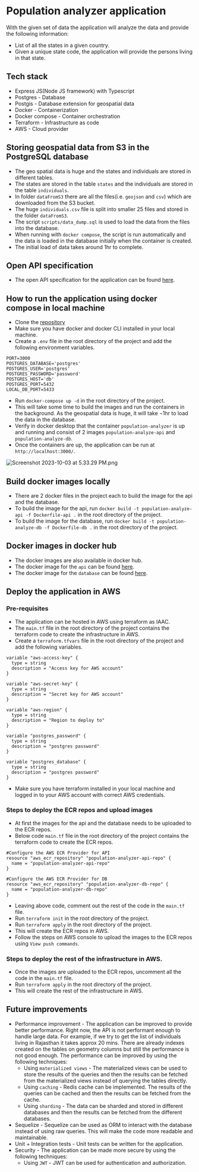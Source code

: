 # Population analyzer application
With the given set of data the application will analyze the data and provide the following information:
* List of all the states in a given country.
* Given a unique state code, the application will provide the persons living in that state.

## Tech stack
* Express JS(Node JS framework) with Typescript 
* Postgres - Database
* Postgis - Database extension for geospatial data
* Docker - Containerization
* Docker compose - Container orchestration
* Terraform - Infrastructure as code
* AWS - Cloud provider

## Storing geospatial data from S3 in the PostgreSQL database
* The geo spatial data is huge and the states and individuals are stored in different tables.
* The states are stored in the table `states` and the individuals are stored in the table `individuals`.
* In folder `dataFromS3` there are all the files(i.e. `geojson` and `csv`) which are downloaded from the S3 bucket.
* The huge `individuals.csv` file is split into smaller 25 files and stored in the folder `dataFromS3`.
* The script `scripts/data_dump.sql` is used to load the data from the files into the database.
* When running with `docker compose`, the script is run automatically and the data is loaded in the database initially when the container is created.
* The initial load of data takes around 1hr to complete.

## Open API specification
* The open API specification for the application can be found [here](https://app.swaggerhub.com/apis/shantanutomar/population-analyzer/1.0.0).

## How to run the application using docker compose in local machine
* Clone the [repository](git@github.com:shantanutomar/population-analyzer.git)
* Make sure you have docker and docker CLI installed in your local machine.
* Create a `.env` file in the root directory of the project and add the following environment variables.
```
PORT=3000
POSTGRES_DATABASE='postgres'
POSTGRES_USER='postgres'
POSTGRES_PASSWORD='password'
POSTGRES_HOST='db'
POSTGRES_PORT=5432
LOCAL_DB_PORT=5433
```
* Run `docker-compose up -d` in the root directory of the project.
* This will take some time to build the images and run the containers in the background. As the geospatial data is huge, it will take ¬1hr to load the data in the database.
* Verify in docker desktop that the container `population-analyzer` is up and running
and consist of 2 images `population-analyze-api` and `population-analyze-db`.
* Once the containers are up, the application can be run at `http://localhost:3000/`.

![Screenshot 2023-10-03 at 5.33.29 PM.png](https://i.ibb.co/wr5yG8p/Screenshot-2023-10-03-at-5-33-29-PM.png)

## Build docker images locally
* There are 2 docker files in the project each to build the image for the api and the database.
* To build the image for the api, run `docker build -t population-analyze-api -f Dockerfile-api .` in the root directory of the project.
* To build the image for the database, run `docker build -t population-analyze-db -f Dockerfile-db .` in the root directory of the project.

## Docker images in docker hub
* The docker images are also available in docker hub.
* The docker image for the `api` can be found [here](https://hub.docker.com/r/shantanutomar/population-analyze-api-repo).
* The docker image for the `database` can be found [here](https://hub.docker.com/r/shantanutomar/population-analyze-db-repo).


## Deploy the application in AWS
### Pre-requisites
* The application can be hosted in AWS using terraform as IAAC.
* The `main.tf` file in the root directory of the project contains the terraform code to create the infrastructure in AWS.
* Create a `terraform.tfvars` file in the root directory of the project and add the following variables.
```
variable "aws-access-key" {
  type = string
  description = "Access key for AWS account"
}

variable "aws-secret-key" {
  type = string
  description = "Secret key for AWS account"
}

variable "aws-region" {
  type = string
  description = "Region to deploy to"
}

variable "postgres_password" {
  type = string
  description = "postgres password"
}

variable "postgres_database" {
  type = string
  description = "postgres password"
}
```
* Make sure you have terraform installed in your local machine and logged in to your AWS account
  with correct AWS credentials.

### Steps to deploy the ECR repos and upload images
* At first the images for the api and the database needs to be uploaded to the ECR repos.
* Below code `main.tf` file in the root directory of the project 
contains the terraform code to create the ECR repos.
```
#Configure the AWS ECR Provider for API
resource "aws_ecr_repository" "population-analyzer-api-repo" {
  name = "population-analyzer-api-repo"
}

#Configure the AWS ECR Provider for DB
resource "aws_ecr_repository" "population-analyzer-db-repo" {
  name = "population-analyzer-db-repo"
}
```
* Leaving above code, comment out the rest of the code in the `main.tf` file.
* Run `terraform init` in the root directory of the project.
* Run `terraform apply` in the root directory of the project.
* This will create the ECR repos in AWS.
* Follow the steps on AWS console to upload the images to the ECR repos using `View push commands`.

### Steps to deploy the rest of the infrastructure in AWS.
* Once the images are uploaded to the ECR repos, uncomment all the code in the `main.tf` file.
* Run `terraform apply` in the root directory of the project.
* This will create the rest of the infrastructure in AWS.

## Future improvements
* Performance improvement - The application can be improved to provide better performance.
Right now, the API is not performant enough to handle large data. For example, if we try to get the list 
of individuals living in Rajasthan it takes approx 20 mins. There are already indexes created on the tables on geometry 
columns but still the performance is not good enough. The performance can be improved by using the following techniques:
    * Using `materialized views` - The materialized views can be used to store the results of the queries and 
    then the results can be fetched from the materialized views instead of querying the tables directly.
    * Using `caching` - Redis cache can be implemented. The results of the queries can be cached and then the results can be fetched from the cache.
    * Using `sharding` - The data can be sharded and stored in different databases and then the results can be fetched from the different databases.
* Sequelize - Sequelize can be used as ORM to interact with the database instead of using raw queries. This will make the code more readable and maintainable.
* Unit + Integration tests - Unit tests can be written for the application.
* Security - The application can be made more secure by using the following techniques:
    * Using `JWT` - JWT can be used for authentication and authorization.